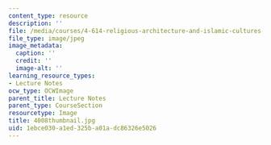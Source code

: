 ```yaml
---
content_type: resource
description: ''
file: /media/courses/4-614-religious-architecture-and-islamic-cultures-fall-2002/1ebce030a1ed325ba01adc86326e5026_4008thumbnail.jpg
file_type: image/jpeg
image_metadata:
  caption: ''
  credit: ''
  image-alt: ''
learning_resource_types:
- Lecture Notes
ocw_type: OCWImage
parent_title: Lecture Notes
parent_type: CourseSection
resourcetype: Image
title: 4008thumbnail.jpg
uid: 1ebce030-a1ed-325b-a01a-dc86326e5026
---
```

